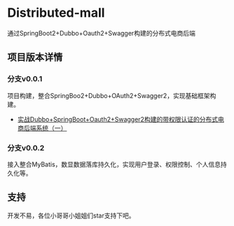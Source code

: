 # Distributed-mall

通过SpringBoot2+Dubbo+Oauth2+Swagger构建的分布式电商后端

## 项目版本详情

### 分支v0.0.1

项目构建，整合SpringBoo2+Dubbo+OAuth2+Swagger2，实现基础框架构建。

- [实战Dubbo+SpringBoot+Oauth2+Swagger2构建的带权限认证的分布式电商后端系统（一）](https://blog.csdn.net/CoderBruis/article/details/106827850)

### 分支v0.0.2

接入整合MyBatis，数显数据落库持久化，实现用户登录、权限控制、个人信息持久化等。


## 支持

开发不易，各位小哥哥小姐姐们star支持下吧。


